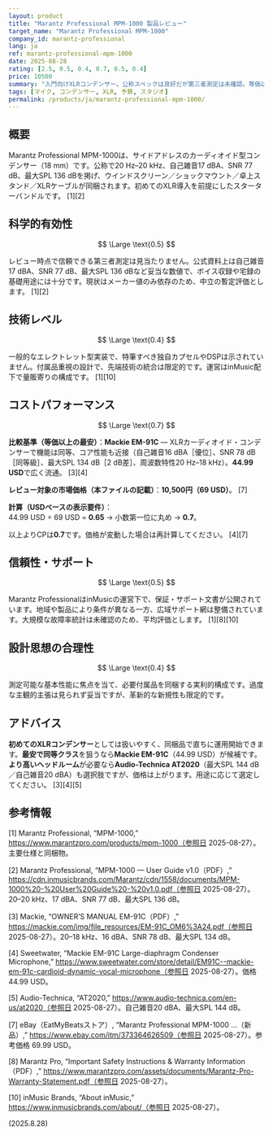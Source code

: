 ```yaml
---
layout: product
title: "Marantz Professional MPM-1000 製品レビュー"
target_name: "Marantz Professional MPM-1000"
company_id: marantz-professional
lang: ja
ref: marantz-professional-mpm-1000
date: 2025-08-28
rating: [2.5, 0.5, 0.4, 0.7, 0.5, 0.4]
price: 10500
summary: "入門向けXLRコンデンサー。公称スペックは良好だが第三者測定は未確認。等価以上の性能を持つMackie EM-91C（44.99 USD）が安価なため、CPは0.7。付属品込みで初めてのXLR導入に適します。"
tags: [マイク, コンデンサー, XLR, 予算, スタジオ]
permalink: /products/ja/marantz-professional-mpm-1000/
---
```


## 概要

Marantz Professional MPM-1000は、サイドアドレスのカーディオイド型コンデンサー（18 mm）です。公称で20 Hz–20 kHz、自己雑音17 dBA、SNR 77 dB、最大SPL 136 dBを掲げ、ウインドスクリーン／ショックマウント／卓上スタンド／XLRケーブルが同梱されます。初めてのXLR導入を前提にしたスターターバンドルです。 [1][2]

## 科学的有効性

$$ \Large \text{0.5} $$

レビュー時点で信頼できる第三者測定は見当たりません。公式資料上は自己雑音17 dBA、SNR 77 dB、最大SPL 136 dBなど妥当な数値で、ボイス収録や宅録の基礎用途には十分です。現状はメーカー値のみ依存のため、中立の暫定評価とします。 [1][2]

## 技術レベル

$$ \Large \text{0.4} $$

一般的なエレクトレット型実装で、特筆すべき独自カプセルやDSPは示されていません。付属品重視の設計で、先端技術の統合は限定的です。運営はinMusic配下で量販寄りの構成です。 [1][10]

## コストパフォーマンス

$$ \Large \text{0.7} $$

**比較基準（等価以上の最安）**：**Mackie EM-91C** — XLRカーディオイド・コンデンサーで機能は同等、コア性能も近接（自己雑音16 dBA［優位］、SNR 78 dB［同等級］、最大SPL 134 dB［2 dB差］、周波数特性20 Hz–18 kHz）。**44.99 USD**で広く流通。 [3][4]

**レビュー対象の市場価格（本ファイルの記載）**：**10,500円（69 USD）**。 [7]

**計算（USDベースの表示要件）**：  
44.99 USD ÷ 69 USD = **0.65** → 小数第一位に丸め → **0.7**。

以上よりCPは**0.7**です。価格が変動した場合は再計算してください。 [4][7]

## 信頼性・サポート

$$ \Large \text{0.5} $$

Marantz ProfessionalはinMusicの運営下で、保証・サポート文書が公開されています。地域や製品により条件が異なる一方、広域サポート網は整備されています。大規模な故障率統計は未確認のため、平均評価とします。 [1][8][10]

## 設計思想の合理性

$$ \Large \text{0.4} $$

測定可能な基本性能に焦点を当て、必要付属品を同梱する実利的構成です。過度な主観的主張は見られず妥当ですが、革新的な新規性も限定的です。

## アドバイス

**初めてのXLRコンデンサー**としては扱いやすく、同梱品で直ちに運用開始できます。**最安で同等クラス**を狙うなら**Mackie EM-91C**（44.99 USD）が候補です。**より高いヘッドルーム**が必要なら**Audio-Technica AT2020**（最大SPL 144 dB／自己雑音20 dBA）も選択肢ですが、価格は上がります。用途に応じて選定してください。 [3][4][5]

## 参考情報

[1] Marantz Professional, “MPM-1000,” https://www.marantzpro.com/products/mpm-1000（参照日 2025-08-27）。主要仕様と同梱物。

[2] Marantz Professional, “MPM-1000 — User Guide v1.0（PDF）,” https://cdn.inmusicbrands.com/Marantz/cdn/1558/documents/MPM-1000%20-%20User%20Guide%20-%20v1.0.pdf（参照日 2025-08-27）。20–20 kHz、17 dBA、SNR 77 dB、最大SPL 136 dB。

[3] Mackie, “OWNER’S MANUAL EM-91C（PDF）,” https://mackie.com/img/file_resources/EM-91C_OM6%3A24.pdf（参照日 2025-08-27）。20–18 kHz、16 dBA、SNR 78 dB、最大SPL 134 dB。

[4] Sweetwater, “Mackie EM-91C Large-diaphragm Condenser Microphone,” https://www.sweetwater.com/store/detail/EM91C--mackie-em-91c-cardioid-dynamic-vocal-microphone（参照日 2025-08-27）。価格 44.99 USD。

[5] Audio-Technica, “AT2020,” https://www.audio-technica.com/en-us/at2020（参照日 2025-08-27）。自己雑音20 dBA、最大SPL 144 dB。

[7] eBay（EatMyBeatsストア）, “Marantz Professional MPM-1000 …（新品）,” https://www.ebay.com/itm/373364626509（参照日 2025-08-27）。参考価格 69.99 USD。

[8] Marantz Pro, “Important Safety Instructions & Warranty Information（PDF）,” https://www.marantzpro.com/assets/documents/Marantz-Pro-Warranty-Statement.pdf（参照日 2025-08-27）。

[10] inMusic Brands, “About inMusic,” https://www.inmusicbrands.com/about/（参照日 2025-08-27）。

(2025.8.28)

